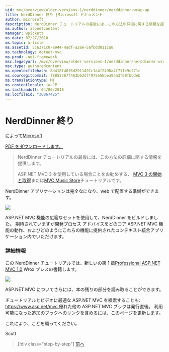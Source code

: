 ```yaml
---
uid: mvc/overview/older-versions-1/nerddinner/nerddinner-wrap-up
title: NerdDinner 終り |Microsoft ドキュメント
author: microsoft
description: NerdDinner チュートリアルの最後には、この方法の詳細に関する情報を提供します。
ms.author: aspnetcontent
manager: wpickett
ms.date: 07/27/2010
ms.topic: article
ms.assetid: 5c6371c0-a944-4adf-a28e-5afbdd011ca8
ms.technology: dotnet-mvc
ms.prod: .net-framework
msc.legacyurl: /mvc/overview/older-versions-1/nerddinner/nerddinner-wrap-up
msc.type: authoredcontent
ms.openlocfilehash: 8d418f40f6d2911491c1a4f2498a4f711e9c271c
ms.sourcegitcommit: f8852267f463b62d7f975e56bea9aa3f68fbbdeb
ms.translationtype: MT
ms.contentlocale: ja-JP
ms.lasthandoff: 04/06/2018
ms.locfileid: "30867425"
---
```

<a name="nerddinner-wrap-up"></a>NerdDinner 終り
====================
によって[Microsoft](https://github.com/microsoft)

[PDF をダウンロードします。](http://aspnetmvcbook.s3.amazonaws.com/aspnetmvc-nerdinner_v1.pdf)

> NerdDinner チュートリアルの最後には、この方法の詳細に関する情報を提供します。
> 
> ASP.NET MVC 3 を使用している場合ことをお勧めする、 [MVC 3 の開始と取得](../../older-versions/getting-started-with-aspnet-mvc3/cs/intro-to-aspnet-mvc-3.md)または[MVC Music Store](../../older-versions/mvc-music-store/mvc-music-store-part-1.md)チュートリアルです。


NerdDinner アプリケーションは完全なになり、web で配置する準備ができます。

![](nerddinner-wrap-up/_static/image1.png)

ASP.NET MVC 機能の広範なセットを使用して、NerdDinner をビルドしました。 期待されていますが開発プロセス アドバイスをどのコア ASP.NET MVC 機能の動作、およびどのようにこれらの機能に提供されたコンテキスト統合アプリケーション内でいただけます。

### <a name="learning-more"></a>詳細情報

この NerdDinner チュートリアルでは、新しいの第 1 章[Professional ASP.NET MVC 1.0](https://www.amazon.com/gp/product/0470384611?ie=UTF8&amp;tag=scoblo04-20&amp;linkCode=xm2&amp;camp=1789&amp;creativeASIN=0470384611) Wrox プレスの書籍します。

[![](https://mscblogs.blob.core.windows.net/media/scottgu/Media/bookcover1_6CAECF94.png)](https://www.amazon.com/gp/product/0470384611?ie=UTF8&amp;tag=scoblo04-20&amp;linkCode=xm2&amp;camp=1789&amp;creativeASIN=0470384611)

ASP.NET MVC についてさらには、本の残りの部分を読み取ることができます。

チュートリアルとビデオに最適な ASP.NET MVC を検索することも: [ https://www.asp.net/mvc ](../../../index.md)優れた他の ASP.NET MVC ブックは発行直後。 利用可能になった追加のブックへのリンクを含めるには、このページを更新します。

これにより、ことを願ってください。

Scott

> [!div class="step-by-step"]
> [前へ](enable-automated-unit-testing.md)

